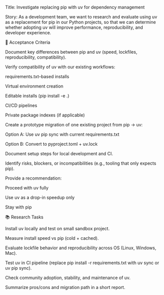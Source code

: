 Title: Investigate replacing pip with uv for dependency management

Story:
As a development team,
we want to research and evaluate using uv as a replacement for pip in our Python projects,
so that we can determine whether adopting uv will improve performance, reproducibility, and developer experience.

🎯 Acceptance Criteria

 Document key differences between pip and uv (speed, lockfiles, reproducibility, compatibility).

 Verify compatibility of uv with our existing workflows:

requirements.txt–based installs

Virtual environment creation

Editable installs (pip install -e .)

CI/CD pipelines

Private package indexes (if applicable)

 Create a prototype migration of one existing project from pip → uv:

Option A: Use uv pip sync with current requirements.txt

Option B: Convert to pyproject.toml + uv.lock

 Document setup steps for local development and CI.

 Identify risks, blockers, or incompatibilities (e.g., tooling that only expects pip).

 Provide a recommendation:

Proceed with uv fully

Use uv as a drop-in speedup only

Stay with pip

📚 Research Tasks

Install uv locally and test on small sandbox project.

Measure install speed vs pip (cold + cached).

Evaluate lockfile behavior and reproducibility across OS (Linux, Windows, Mac).

Test uv in CI pipeline (replace pip install -r requirements.txt with uv sync or uv pip sync).

Check community adoption, stability, and maintenance of uv.

Summarize pros/cons and migration path in a short report.